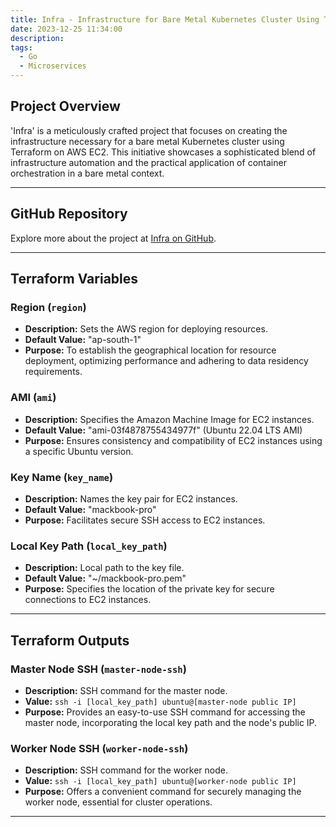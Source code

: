 ```yaml
---
title: Infra - Infrastructure for Bare Metal Kubernetes Cluster Using Terraform on AWS EC2
date: 2023-12-25 11:34:00
description: 
tags:
  - Go
  - Microservices
---
```


## Project Overview

'Infra' is a meticulously crafted project that focuses on creating the infrastructure necessary for a bare metal Kubernetes cluster using Terraform on AWS EC2. This initiative showcases a sophisticated blend of infrastructure automation and the practical application of container orchestration in a bare metal context.

---

## GitHub Repository

Explore more about the project at [Infra on GitHub](https://github.com/imyashkale/infra).

---

## Terraform Variables

### **Region (`region`)**

- **Description:** Sets the AWS region for deploying resources.
- **Default Value:** "ap-south-1"
- **Purpose:** To establish the geographical location for resource deployment, optimizing performance and adhering to data residency requirements.

### **AMI (`ami`)**

- **Description:** Specifies the Amazon Machine Image for EC2 instances.
- **Default Value:** "ami-03f4878755434977f" (Ubuntu 22.04 LTS AMI)
- **Purpose:** Ensures consistency and compatibility of EC2 instances using a specific Ubuntu version.

### **Key Name (`key_name`)**

- **Description:** Names the key pair for EC2 instances.
- **Default Value:** "mackbook-pro"
- **Purpose:** Facilitates secure SSH access to EC2 instances.

### **Local Key Path (`local_key_path`)**

- **Description:** Local path to the key file.
- **Default Value:** "~/mackbook-pro.pem"
- **Purpose:** Specifies the location of the private key for secure connections to EC2 instances.

---

## Terraform Outputs

### **Master Node SSH (`master-node-ssh`)**

- **Description:** SSH command for the master node.
- **Value:** `ssh -i [local_key_path] ubuntu@[master-node public IP]`
- **Purpose:** Provides an easy-to-use SSH command for accessing the master node, incorporating the local key path and the node's public IP.

### **Worker Node SSH (`worker-node-ssh`)**

- **Description:** SSH command for the worker node.
- **Value:** `ssh -i [local_key_path] ubuntu@[worker-node public IP]`
- **Purpose:** Offers a convenient command for securely managing the worker node, essential for cluster operations.

---
